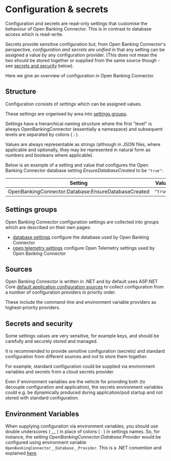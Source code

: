 # Configuration & secrets

Configuration and secrets are read-only settings that customise the behaviour of Open Banking Connector. This is in
contrast to database access which is read-write.

Secrets provide sensitive configuration but, from Open Banking Connector's perspective, *configuration and secrets are
unified* in that any setting can be assigned a value by any configuration provider. (This does not mean the two should
be stored together or supplied from the same source though - see [secrets and security](#secrets-and-security) below).

Here we give an overview of configuration in Open Banking Connector.

## Structure

Configuration consists of *settings* which can be assigned values.

These settings are organised by area into [settings groups](#settings-groups).

Settings have a hierarchical naming structure where the first "level" is always OpenBankingConnector (essentially a
namespace) and subsequent levels are separated by colons ( : ).

Values are always representable as strings (although in JSON files, where applicable and optionally, they may be
represented in natural form as numbers and booleans where applicable).

Below is an example of a setting and value that configures the Open Banking Connector database setting
*EnsureDatabaseCreated* to be
`"true"`:

| Setting                                             | Value    |
|-----------------------------------------------------|----------|
| OpenBankingConnector:Database:EnsureDatabaseCreated | `"true"` |

## Settings groups

Open Banking Connector configuration settings are collected into groups which are described on their own pages:

- [database settings](./database-settings.md) configure the database used by Open Banking Connector
- [open telemetry settings](./open-telemetry-settings.md) configure Open Telemetry settings used by Open Banking
  Connector

## Sources

Open Banking Connector is written in .NET and by default uses ASP.NET
Core [default application configuration sources](https://learn.microsoft.com/en-us/aspnet/core/fundamentals/configuration/?view=aspnetcore-9.0#default-application-configuration-sources)
to collect configuration from a number of configuration providers in priority order.

These include the command-line and environment variable providers as highest-priority providers.

## Secrets and security

Some settings values are very sensitive, for example keys, and should be carefully and securely stored and managed.

It is recommended to provide sensitive configuration (secrets) and standard configuration from different sources and not
to store them together.

For example, standard configuration could be supplied via environment variables and secrets from a cloud secrets
provider.

Even if environment variables are the vehicle for providing both (to decouple configuration and application), the
secrets environment variables could e.g. be dynamically produced during application/pod startup and not stored with
standard configuration.

## Environment Variables

When supplying configuration via environment variables, you should use double underscores ( __ ) in place of colons ( : ) in
settings names. So, for instance, the setting *OpenBankingConnector:Database:Provider* would be configured using
environment variable `OpenBankingConnector__Database__Provider`. This is a .NET convention and
explained [here](https://docs.microsoft.com/en-us/aspnet/core/fundamentals/configuration/?view=aspnetcore-6.0#environment-variables).

